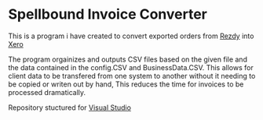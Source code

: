 # Spellbound Invoice Converter
This is a program i have created to convert exported orders from [Rezdy](https://www.rezdy.com/) into [Xero](https://www.xero.com/)

The program orgainizes and outputs CSV files based on the given file and the data contained in the config.CSV and BusinessData.CSV.
This allows for client data to be transfered from one system to another without it needing to be copied or writen out by hand, This reduces the time for invoices to be processed dramatically.

Repository stuctured for [Visual Studio](https://visualstudio.microsoft.com/)
